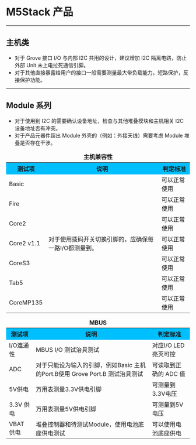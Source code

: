 # M5Stack 产品


------------------------------------------
## 主机类 

* 对于 Grove 接口 I/O 与内部 I2C 共用的设计，建议增加 I2C 隔离电路，防止外部 Unit 未上电拉死通信引脚。
* 对于其他直接暴露给用户的接口一般需要测量最大带负载能力，短路保护，反接保护功能。


------------------------------------------
## Module 系列 

* 对于使用到 I2C 的需要确认设备地址，检查与其他堆叠模块和主机相关 I2C 设备地址否有冲突。
* 对于产品元器件超出 Module 外壳的（例如：外接天线）需要考虑 Module 堆叠是否存在干涉。

<table>
  <caption style="caption-side:top; font-weight:bold; text-align:center; margin-bottom:4px;">主机兼容性</caption>
  <tr style="background-color:#00BFFF;">
    <th>测试项</th>
    <th>说明</th>
    <th>判定标准</th>
  </tr>
  <tr>
    <td>Basic</td>
    <td rowspan="7">对于使用拨码开关切换引脚的，应确保每一路I/O都测量到。</td>
    <td>可以正常使用</td>
  </tr>
  <tr>
    <td>Fire</td>
    <td>可以正常使用</td>
  </tr>
  <tr>
    <td>Core2</td>
    <td>可以正常使用</td>
  </tr>
  <tr>
    <td>Core2 v1.1</td>
    <td>可以正常使用</td>
  </tr>
  <tr>
    <td>CoreS3</td>
    <td>可以正常使用</td>
  </tr>
  <tr>
    <td>Tab5</td>
    <td>可以正常使用</td>
  </tr>
  <tr>
    <td>CoreMP135</td>
    <td>可以正常使用</td>
  </tr>
</table>

 

<table>
  <caption style="caption-side:top; font-weight:bold; text-align:center; margin-bottom:4px;">MBUS</caption>
  <tr style="background-color:#00BFFF;">
    <th>测试项</th>
    <th>说明</th>
    <th>判定标准</th>
  </tr>
  <tr>
    <td>I/O连通性</td>
    <td>MBUS I/O 测试治具测试</td>
    <td>对应I/O LED 亮灭可控</td>
  </tr>
  <tr>
    <td>ADC</td>
    <td>对于只能设为输入的引脚，例如Basic 主机的Port.B使用 Grove Port.B 测试治具测试</td>
    <td>可读取到正确的 ADC 值</td>
  </tr>
  <tr>
    <td>5V供电</td>
    <td>万用表测量3.3V供电引脚</td>
    <td>可测量到3.3V电压</td>
  </tr>
  <tr>
    <td>3.3V 供电</td>
    <td>万用表测量5V供电引脚</td>
    <td>可测量到5V电压</td>
  </tr>
  <tr>
    <td>VBAT 供电</td>
    <td>堆叠控制器和待测试Module，使用电池底座供电测试</td>
    <td>可以使用电池底座供电</td>
  </tr>
</table>


 